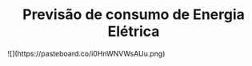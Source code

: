 <h1 align="center"> Previsão de consumo de Energia Elétrica </h1>
![](https://pasteboard.co/i0HnWNVWsAUu.png)
